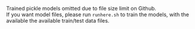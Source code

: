 Trained pickle models omitted due to file size limit on Github. <br>If you want model files, please run ```runhere.sh``` to train the models, with the available the available train/test data files.
